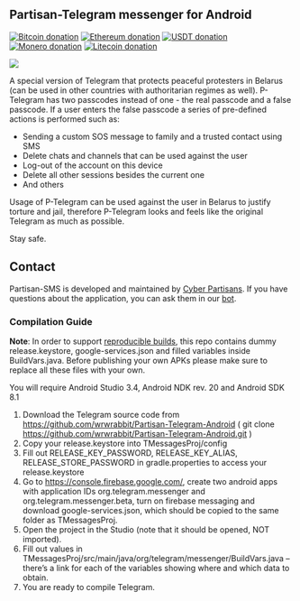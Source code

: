 ## Partisan-Telegram messenger for Android

[![Bitcoin donation](https://img.shields.io/badge/donate-bitcoin-fe9515.svg)](https://telegra.ph/CP-02-17)
[![Ethereum donation](https://img.shields.io/badge/donate-ethereum-536bc3.svg)](https://telegra.ph/CP-02-17)
[![USDT donation](https://img.shields.io/badge/donate-USDT-26A17B.svg)](https://telegra.ph/CP-02-17)
[![Monero donation](https://img.shields.io/badge/donate-monero-f26822.svg)](https://telegra.ph/CP-02-17)
[![Litecoin donation](https://img.shields.io/badge/donate-Litecoin-345d9d.svg)](https://telegra.ph/CP-02-17)

![](https://github.com/wrwrabbit/Partisan-Telegram-Android/blob/wiki_images/wiki_images/Readme.jpg)

A special version of Telegram that protects peaceful protesters in Belarus (can be used in other countries with authoritarian regimes as well). 
P-Telegram has two passcodes instead of one - the real passcode and a false passcode.
If a user enters the false passcode a series of pre-defined actions is performed such as:
- Sending a custom SOS message to family and a trusted contact using SMS
- Delete chats and channels that can be used against the user
- Log-out of the account on this device
- Delete all other sessions besides the current one
- And others

Usage of P-Telegram can be used against the user in Belarus to justify torture and jail, therefore P-Telegram looks and feels like the original Telegram as much as possible.

Stay safe.

## Contact

Partisan-SMS is developed and maintained by [Cyber Partisans](https://t.me/cpartisans_security). If you have questions about the application, you can ask them in our [bot](https://t.me/partisan_telegram_bot).

### Compilation Guide

**Note**: In order to support [reproducible builds](https://core.telegram.org/reproducible-builds), this repo contains dummy release.keystore,  google-services.json and filled variables inside BuildVars.java. Before publishing your own APKs please make sure to replace all these files with your own.

You will require Android Studio 3.4, Android NDK rev. 20 and Android SDK 8.1

1. Download the Telegram source code from https://github.com/wrwrabbit/Partisan-Telegram-Android ( git clone https://github.com/wrwrabbit/Partisan-Telegram-Android.git )
2. Copy your release.keystore into TMessagesProj/config
3. Fill out RELEASE_KEY_PASSWORD, RELEASE_KEY_ALIAS, RELEASE_STORE_PASSWORD in gradle.properties to access your release.keystore
4.  Go to https://console.firebase.google.com/, create two android apps with application IDs org.telegram.messenger and org.telegram.messenger.beta, turn on firebase messaging and download google-services.json, which should be copied to the same folder as TMessagesProj.
5. Open the project in the Studio (note that it should be opened, NOT imported).
6. Fill out values in TMessagesProj/src/main/java/org/telegram/messenger/BuildVars.java – there’s a link for each of the variables showing where and which data to obtain.
7. You are ready to compile Telegram.

